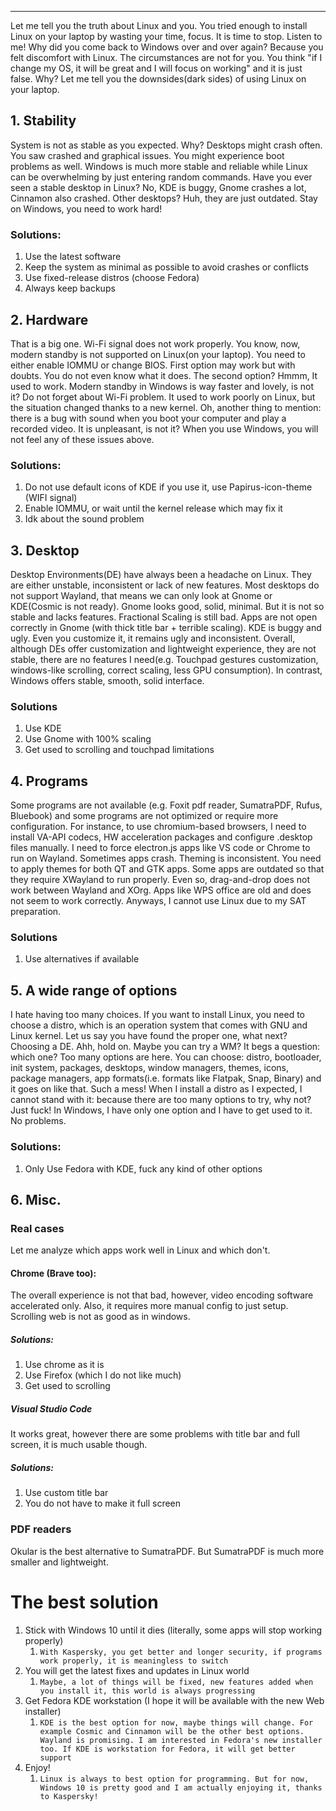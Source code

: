 ___
Let me tell you the truth about Linux and you. You tried enough to install Linux on your laptop by wasting your time, focus. It is time to stop. Listen to me! Why did you come back to Windows over and over again? Because you felt discomfort with Linux. The circumstances are not for you. You think "if I change my OS, it will be great and I will focus on working" and it is just false. Why? Let me tell you the downsides(dark sides) of using Linux on your laptop.
## 1. Stability
System is not as stable as you expected. Why? Desktops might crash often. You saw crashed and graphical issues. You might experience boot problems as well. Windows is much more stable and reliable while Linux can be overwhelming by just entering random commands. Have you ever seen a stable desktop in Linux? No, KDE is buggy, Gnome crashes a lot, Cinnamon also crashed. Other desktops? Huh, they are just outdated. Stay on Windows, you need to work hard!
### Solutions:
1. Use the latest software
2. Keep the system as minimal as possible to avoid crashes or conflicts
3. Use fixed-release distros (choose Fedora)
4. Always keep backups
## 2. Hardware
That is a big one. Wi-Fi signal does not work properly. You know, now, modern standby is not supported on Linux(on your laptop). You need to either enable IOMMU or change BIOS. First option may work but with doubts. You do not even know what it does. The second option? Hmmm, It used to work. Modern standby in Windows is way faster and lovely, is not it? Do not forget about Wi-Fi problem. It used to work poorly on Linux, but the situation changed thanks to a new kernel. Oh, another thing to mention: there is a bug with sound when you boot your computer and play a recorded video. It is unpleasant, is not it? When you use Windows, you will not feel any of these issues above.
### Solutions:
1. Do not use default icons of KDE if you use it, use Papirus-icon-theme (WIFI signal)
2. Enable IOMMU, or wait until the kernel release which may fix it
3. Idk about the sound problem
## 3. Desktop
Desktop Environments(DE) have always been a headache on Linux. They are either unstable, inconsistent or lack of new features. Most desktops do not support Wayland, that means we can only look at Gnome or KDE(Cosmic is not ready). Gnome looks good, solid, minimal. But it is not so stable and lacks features. Fractional Scaling is still bad. Apps are not open correctly in Gnome (with thick title bar + terrible scaling). KDE is buggy and ugly. Even you customize it, it remains ugly and inconsistent. Overall, although DEs offer customization and lightweight experience, they are not stable, there are no features I need(e.g. Touchpad gestures customization, windows-like scrolling, correct scaling, less GPU consumption). In contrast, Windows offers stable, smooth, solid interface.
### Solutions
1. Use KDE 
2. Use Gnome with 100% scaling
3. Get used to scrolling and touchpad limitations

## 4. Programs
Some programs are not available (e.g. Foxit pdf reader, SumatraPDF, Rufus, Bluebook) and some programs are not optimized or require more configuration. For instance, to use chromium-based browsers, I need to install VA-API codecs, HW acceleration packages and configure .desktop files manually. I need to force electron.js apps like VS code or Chrome to run on Wayland. Sometimes apps crash. Theming is inconsistent. You need to apply themes for both QT and GTK apps. Some apps are outdated so that they require XWayland to run properly. Even so, drag-and-drop does not work between Wayland and XOrg. Apps like WPS office are old and does not seem to work correctly. Anyways, I cannot use Linux due to my SAT preparation.
### Solutions
1. Use alternatives if available
## 5. A wide range of options
I hate having too many choices. If you want to install Linux, you need to choose a distro, which is an operation system that comes with GNU and Linux kernel. Let us say you have found the proper one, what next? Choosing a DE. Ahh, hold on. Maybe you can try a WM? It begs a question: which one? Too many options are here. You can choose: distro, bootloader, init system, packages, desktops, window managers, themes, icons, package managers, app formats(i.e. formats like Flatpak, Snap, Binary) and it goes on like that. Such a mess! When I install a distro as I expected, I cannot stand with it: because there are too many options to try, why not? Just fuck! In Windows, I have only one option and I have to get used to it. No problems. 
### Solutions:
1. Only Use Fedora with KDE, fuck any kind of other options
## 6. Misc.
### Real cases
Let me analyze which apps work well in Linux and which don't. 
#### Chrome (Brave too):
The overall experience is not that bad, however, video encoding software accelerated only. Also, it requires more manual config to just setup. Scrolling web is not as good as in windows.
##### Solutions: 
1. Use chrome as it is 
2. Use Firefox (which I do not like much)
3. Get used to scrolling
##### Visual Studio Code
It works great, however there are some problems with title bar and full screen, it is much usable though. 
##### Solutions:
1. Use custom title bar
2. You do not have to make it full screen
### PDF readers
Okular is the best alternative to SumatraPDF. But SumatraPDF is much more smaller and lightweight.

# The best solution
1. Stick with Windows 10 until it dies (literally, some apps will stop working properly)
	1. `With Kaspersky, you get better and longer security, if programs work properly, it is meaningless to switch`
2. You will get the latest fixes and updates in Linux world
	1. `Maybe, a lot of things will be fixed, new features added when you install it, this world is always progressing`
3. Get Fedora KDE workstation (I hope it will be available with the new Web installer)
	1. `KDE is the best option for now, maybe things will change. For example Cosmic and Cinnamon will be the other best options. Wayland is promising. I am interested in Fedora's new installer too. If KDE is workstation for Fedora, it will get better support`
4. Enjoy!
	1. `Linux is always to best option for programming. But for now, Windows 10 is pretty good and I am actually enjoying it, thanks to Kaspersky!`
